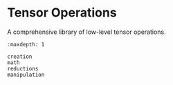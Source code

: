 # Tensor Operations

A comprehensive library of low-level tensor operations.

```{toctree}
:maxdepth: 1

creation
math
reductions
manipulation
```
